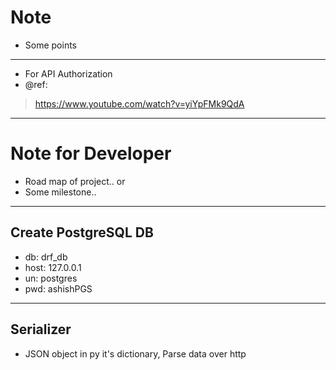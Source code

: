 # Note

- Some points


---
- For API Authorization
- @ref: 
>https://www.youtube.com/watch?v=yiYpFMk9QdA


---
# Note for Developer

- Road map of project.. or
- Some milestone..


---
## Create PostgreSQL DB
- db: drf_db
- host: 127.0.0.1
- un: postgres
- pwd: ashishPGS 


---
## Serializer 
- JSON object in py it's dictionary, Parse data over http
 
